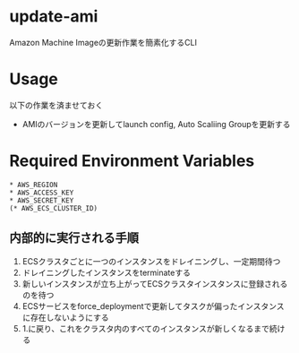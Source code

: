 # update-ami
Amazon Machine Imageの更新作業を簡素化するCLI

# Usage

以下の作業を済ませておく
* AMIのバージョンを更新してlaunch config, Auto Scaliing Groupを更新する

# Required Environment Variables

```
* AWS_REGION
* AWS_ACCESS_KEY
* AWS_SECRET_KEY
(* AWS_ECS_CLUSTER_ID)
```

## 内部的に実行される手順

1. ECSクラスタごとに一つのインスタンスをドレイニングし、一定期間待つ
1. ドレイニングしたインスタンスをterminateする
1. 新しいインスタンスが立ち上がってECSクラスタインスタンスに登録されるのを待つ
1. ECSサービスをforce_deploymentで更新してタスクが偏ったインスタンスに存在しないようにする
1. 1.に戻り、これをクラスタ内のすべてのインスタンスが新しくなるまで続ける
